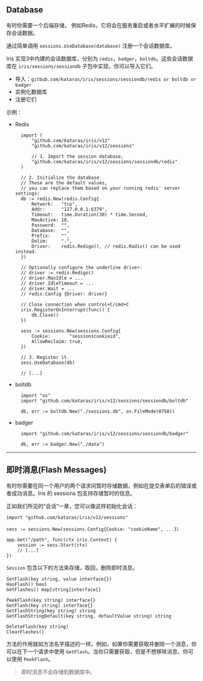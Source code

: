 ## Database

有时你需要一个后端存储， 例如Redis，它将会在服务重启或者水平扩展的时候保存会话数据。

通过简单调用 `sessions.UseDatabase(database)` 注册一个会话数据库。

Iris 实现3中内建的会话数据库，分别为 `redis`，`badger`，`boltdb`。这些会话数据库在 `iris/sessions/sessiondb` 子包中实现，你可以导入它们。

- 导入：`gitbub.com/kataras/iris/sessions/sessiondb/redis or boltdb or badger`
- 实例化数据库
- 注册它们

示例：

- Redis

		import (
		    "github.com/kataras/iris/v12"
		    "github.com/kataras/iris/v12/sessions"
		
		    // 1. Import the session database.
		    "github.com/kataras/iris/v12/sessions/sessiondb/redis"
		)
		
		// 2. Initialize the database.
		// These are the default values,
		// you can replace them based on your running redis' server settings:
		db := redis.New(redis.Config{
		    Network:   "tcp",
		    Addr:      "127.0.0.1:6379",
		    Timeout:   time.Duration(30) * time.Second,
		    MaxActive: 10,
		    Password:  "",
		    Database:  "",
		    Prefix:    "",
		    Delim:     "-",
		    Driver:    redis.Redigo(), // redis.Radix() can be used instead.
		})
		
		// Optionally configure the underline driver:
		// driver := redis.Redigo()
		// driver.MaxIdle = ...
		// driver.IdleTimeout = ...
		// driver.Wait = ...
		// redis.Config {Driver: driver}
		
		// Close connection when control+C/cmd+C
		iris.RegisterOnInterrupt(func() {
		    db.Close()
		})
		
		sess := sessions.New(sessions.Config{
		    Cookie:       "sessionscookieid",
		    AllowReclaim: true,
		})
		
		// 3. Register it.
		sess.UseDatabase(db)
		
		// [...]

- boltdb

		import "os"
		import "github.com/kataras/iris/v12/sessions/sessiondb/boltdb"
		
		db, err := boltdb.New("./sessions.db", os.FileMode(0750))

- badger

		import "github.com/kataras/iris/v12/sessions/sessiondb/badger"
		
		db, err := badger.New("./data")

----------

## 即时消息(Flash Messages)

有时你需要在同一个用户的两个请求间暂时存储数据，例如在提交表单后的错误或者成功消息。Iris 的 sessions 包支持存储暂时的信息。


 正如我们所见的“会话”一章，您可以像这样初始化会话：

	import "github.com/kataras/iris/v12/sessions"
	
	sess := sessions.New(sessions.Config{Cookie: "cookieName", ...}）

	app.Get("/path", func(ctx iris.Context) {
	    session := sess.Start(ctx)
	    // [...]
	})

`Session` 包含以下的方法来存储，取回，删除即时消息。

	SetFlash(key string, value interface{})
	HasFlash() bool
	GetFlashes() map[string]interface{}
	
	PeekFlash(key string) interface{}
	GetFlash(key string) interface{}
	GetFlashString(key string) string
	GetFlashStringDefault(key string, defaultValue string) string
	
	DeleteFlash(key string)
	ClearFlashes()

方法的作用就如方法名字描述的一样。例如，如果你需要获取并删除一个消息，你可以在下一个请求中使用 `GetFlash`。当你只需要获取，但是不想移除消息，你可以使用 `PeekFlash`。

>即时消息不会存储到数据库中。